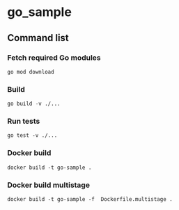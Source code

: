 # go_sample

## Command list

### Fetch required Go modules

```go mod download```

### Build

```go build -v ./...```

### Run tests

```go test -v ./...```

### Docker build

```docker build -t go-sample .```

### Docker build multistage

```docker build -t go-sample -f  Dockerfile.multistage .```
